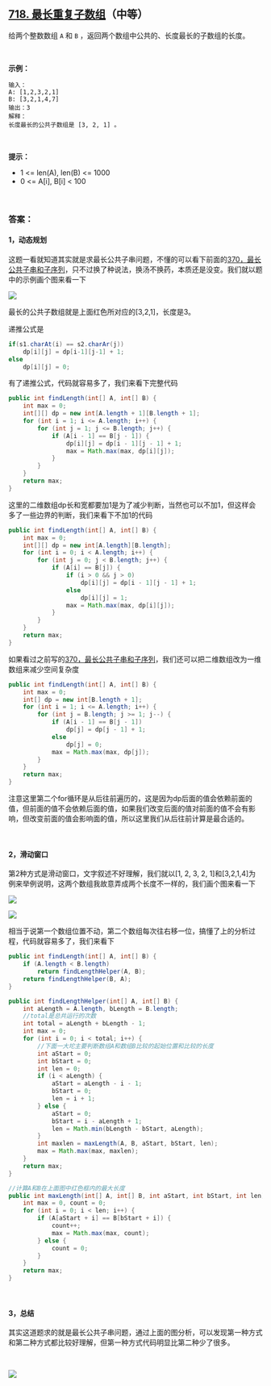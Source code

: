 ## [718. 最长重复子数组](https://leetcode-cn.com/problems/maximum-length-of-repeated-subarray/)（中等）

给两个整数数组 `A` 和 `B` ，返回两个数组中公共的、长度最长的子数组的长度。

 <br/>

**示例：**

```
输入：
A: [1,2,3,2,1]
B: [3,2,1,4,7]
输出：3
解释：
长度最长的公共子数组是 [3, 2, 1] 。
```

<br/>

**提示：**

- 1 <= len(A), len(B) <= 1000
- 0 <= A[i], B[i] < 100

<br/>

### 答案：

#### 1，动态规划

这题一看就知道其实就是求最长公共子串问题，不懂的可以看下前面的[370，最长公共子串和子序列](http://mp.weixin.qq.com/s?__biz=MzU0ODMyNDk0Mw==&mid=2247486892&idx=1&sn=4d4c122bf5139ba711b53e9ffd208408&chksm=fb419e8ccc36179a7518796a1339d348ef7786b89c8cc62ec26e9f5bc1c3ec5eb6e68a44e84d&scene=21#wechat_redirect)，只不过换了种说法，换汤不换药，本质还是没变。我们就以题中的示例画个图来看一下

![](https://raw.githubusercontent.com/sdwwld/algorithms/master/img/leetcode/0718/640.png)

最长的公共子数组就是上面红色所对应的[3,2,1]，长度是3。

递推公式是

```java
if(s1.charAt(i) == s2.charAr(j))
    dp[i][j] = dp[i-1][j-1] + 1;
else
    dp[i][j] = 0;
```

有了递推公式，代码就容易多了，我们来看下完整代码

```java
public int findLength(int[] A, int[] B) {
    int max = 0;
    int[][] dp = new int[A.length + 1][B.length + 1];
    for (int i = 1; i <= A.length; i++) {
        for (int j = 1; j <= B.length; j++) {
            if (A[i - 1] == B[j - 1]) {
                dp[i][j] = dp[i - 1][j - 1] + 1;
                max = Math.max(max, dp[i][j]);
            }
        }
    }
    return max;
}
```

这里的二维数组dp长和宽都要加1是为了减少判断，当然也可以不加1，但这样会多了一些边界的判断，我们来看下不加1的代码

```java
public int findLength(int[] A, int[] B) {
    int max = 0;
    int[][] dp = new int[A.length][B.length];
    for (int i = 0; i < A.length; i++) {
        for (int j = 0; j < B.length; j++) {
            if (A[i] == B[j]) {
                if (i > 0 && j > 0)
                    dp[i][j] = dp[i - 1][j - 1] + 1;
                else
                    dp[i][j] = 1;
                max = Math.max(max, dp[i][j]);
            }
        }
    }
    return max;
}
```

如果看过之前写的[370，最长公共子串和子序列](http://mp.weixin.qq.com/s?__biz=MzU0ODMyNDk0Mw==&mid=2247486892&idx=1&sn=4d4c122bf5139ba711b53e9ffd208408&chksm=fb419e8ccc36179a7518796a1339d348ef7786b89c8cc62ec26e9f5bc1c3ec5eb6e68a44e84d&scene=21#wechat_redirect)，我们还可以把二维数组改为一维数组来减少空间复杂度

```java
public int findLength(int[] A, int[] B) {
    int max = 0;
    int[] dp = new int[B.length + 1];
    for (int i = 1; i <= A.length; i++) {
        for (int j = B.length; j >= 1; j--) {
            if (A[i - 1] == B[j - 1])
                dp[j] = dp[j - 1] + 1;
            else
                dp[j] = 0;
            max = Math.max(max, dp[j]);
        }
    }
    return max;
}
```

注意这里第二个for循环是从后往前遍历的，这是因为dp后面的值会依赖前面的值，但前面的值不会依赖后面的值，如果我们改变后面的值对前面的值不会有影响，但改变前面的值会影响面的值，所以这里我们从后往前计算是最合适的。

<br>

#### 2，滑动窗口

第2种方式是滑动窗口，文字叙述不好理解，我们就以[1, 2, 3, 2, 1]和[3,2,1,4]为例来举例说明，这两个数组我故意弄成两个长度不一样的，我们画个图来看一下

![](https://raw.githubusercontent.com/sdwwld/algorithms/master/img/leetcode/0718/641.png)

![](https://raw.githubusercontent.com/sdwwld/algorithms/master/img/leetcode/0718/642.png)

相当于说第一个数组位置不动，第二个数组每次往右移一位，搞懂了上的分析过程，代码就容易多了，我们来看下

```java
public int findLength(int[] A, int[] B) {
    if (A.length < B.length)
        return findLengthHelper(A, B);
    return findLengthHelper(B, A);
}

public int findLengthHelper(int[] A, int[] B) {
    int aLength = A.length, bLength = B.length;
    //total是总共运行的次数
    int total = aLength + bLength - 1;
    int max = 0;
    for (int i = 0; i < total; i++) {
        //下面一大坨主要判断数组A和数组B比较的起始位置和比较的长度
        int aStart = 0;
        int bStart = 0;
        int len = 0;
        if (i < aLength) {
            aStart = aLength - i - 1;
            bStart = 0;
            len = i + 1;
        } else {
            aStart = 0;
            bStart = i - aLength + 1;
            len = Math.min(bLength - bStart, aLength);
        }
        int maxlen = maxLength(A, B, aStart, bStart, len);
        max = Math.max(max, maxlen);
    }
    return max;
}

//计算A和B在上面图中红色框内的最大长度
public int maxLength(int[] A, int[] B, int aStart, int bStart, int len) {
    int max = 0, count = 0;
    for (int i = 0; i < len; i++) {
        if (A[aStart + i] == B[bStart + i]) {
            count++;
            max = Math.max(max, count);
        } else {
            count = 0;
        }
    }
    return max;
}
```

<br>

#### 3，总结

其实这道题求的就是最长公共子串问题，通过上面的图分析，可以发现第一种方式和第二种方式都比较好理解，但第一种方式代码明显比第二种少了很多。

<br>



 ![](https://img-blog.csdnimg.cn/20200807155236311.png)

####   
